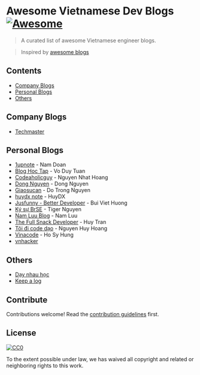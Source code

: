 # Awesome Vietnamese Dev Blogs [![Awesome](https://cdn.rawgit.com/sindresorhus/awesome/d7305f38d29fed78fa85652e3a63e154dd8e8829/media/badge.svg)](https://github.com/sindresorhus/awesome)

> A curated list of awesome Vietnamese engineer blogs.

> Inspired by [awesome blogs](https://github.com/pgilad/awesome-blogs)

## Contents

- [Company Blogs](#company-blogs)
- [Personal Blogs](#personal-blogs)
- [Others](#others)


## Company Blogs

- [Techmaster](https://techmaster.vn/posts)

## Personal Blogs

- [1upnote](https://1upnote.me/) - Nam Doan
- [Blog Hoc Tap](http://bloghoctap.com/) - Vo Duy Tuan
- [Codeaholicguy](https://codeaholicguy.com/) - Nguyen Nhat Hoang
- [Dong Nguyen](https://ndaidong.xyz/) - Dong Nguyen
- [Giaosucan](http://www.giaosucan.com/) - Do Trong Nguyen
- [huydx note](http://huydx.com) - HuyDX
- [Jusfunny - Better Developer](https://jusfunny.wordpress.com/) - Bui Viet Huong
- [Ký sự BrSE](http://kysubrse.com/) - Tiger Nguyen
- [Nam Luu Blog](http://namluu.com/) - Nam Luu
- [The Full Snack Developer](https://thefullsnack.com/) - Huy Tran
- [Tôi đi code dạo](https://toidicodedao.com/) - Nguyen Huy Hoang
- [Vinacode](https://vinacode.net/) - Ho Sy Hung
- [vnhacker](https://vnhacker.blogspot.jp/)


## Others

- [Dạy nhau học](https://daynhauhoc.com/)
- [Keep a log](https://kipalog.com/)

## Contribute

Contributions welcome! Read the [contribution guidelines](contributing.md) first.


## License

[![CC0](http://mirrors.creativecommons.org/presskit/buttons/88x31/svg/cc-zero.svg)](http://creativecommons.org/publicdomain/zero/1.0)

To the extent possible under law, we has waived all copyright and
related or neighboring rights to this work.
